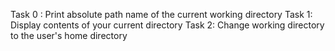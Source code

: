 Task 0 : Print absolute path name of the current working directory
Task 1: Display contents of your current directory
Task 2: Change working directory to the user's home directory
